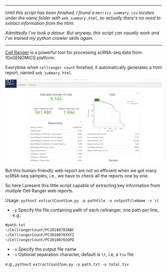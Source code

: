 # 

***
*Until this script has been finished, I found a `metrics_summary.csv` locates under the same folder with `web_summary.html`, so actually there's no need to extract information from the html.*
  
*Admittedly I've took a detour. But anyway, this script can equally work and I've trained my python crawler skills again.*
  
***

[Cell Ranger](https://support.10xgenomics.com/single-cell-gene-expression/software/pipelines/latest/what-is-cell-ranger) is a powerful tool for processing scRNA-seq data from 10xGENOMICS platform.
  
Everytime when `cellranger count` finished, it automatically generates a html report, named `web_summary.html`.
  
![CRwebsum](websum.png)

But this human-friendly web report are not so efficient when we got many scRNA-seq samples, i.e., we have to check all the reports one by one.
  
So here I present this little script capable of extracting key information from multiple Cell Ranger web reports. 
  
Usage: 
`python3 extractCountSum.py -p pathFile -o outputFileName -s \t`
  
- `-p` Specify the file containing path of each cellranger, one path per line, e.g.:
  
```
#path.txt
~/CellrangerCount/PC20180703ABC
~/CellrangerCount/PC20180703XYZ
~/CellrangerCount/PC20180703OPQ
```
  
- `-o` Specify the output file name
- `-s` Optional separation character, default is `\t`, i.e, a `tsv` file
  
e.g., `python3 extractCountSum.py -p path.txt -o total.tsv`
  
